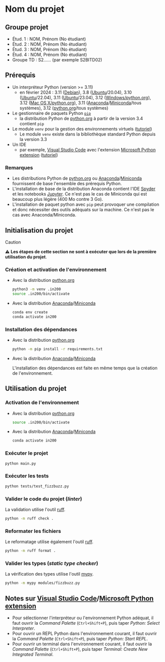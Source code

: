 
# Nom du projet

## Groupe projet
- Étud. 1 : NOM, Prénom (No étudiant)
- Étud. 2 : NOM, Prénom (No étudiant)
- Étud. 3 : NOM, Prénom (No étudiant)
- Étud. 4 : NOM, Prénom (No étudiant)
- Groupe TD : S2...... (par exemple S2BITD02)

## Prérequis
* Un interpréteur Python (version >= 3.11)
  * en février 2024 :
    3.11 ([Debian](https://packages.debian.org/search?keywords=python3&searchon=names&exact=1&suite=all&section=all)),
    3.8 ([Ubuntu](https://packages.ubuntu.com/search?keywords=python3&searchon=names&exact=1&suite=all&section=all)/20.04),
    3.10 ([Ubuntu](https://packages.ubuntu.com/search?keywords=python3&searchon=names&exact=1&suite=all&section=all)/22.04),
    3.11 ([Ubuntu](https://packages.ubuntu.com/search?keywords=python3&searchon=names&exact=1&suite=all&section=all)/23.04),
    3.12 ([Windows/python.org](https://www.python.org/downloads/windows/)), 3.12 ([Mac OS X/python.org](https://www.python.org/downloads/mac-osx/)),
    3.11 ([Anaconda](https://www.anaconda.com/products/individual)/[Miniconda](https://docs.conda.io/en/latest/miniconda.html)/tous systèmes),
    3.12 ([python.org](https://www.python.org/downloads/)/tous systèmes)
* Le gestionnaire de paquets Python [`pip`](https://pip.pypa.io/en/stable/)
  * la distribution Python de [python.org](https://www.python.org/) à partir de la version 3.4 contient `pip`
* Le module `venv` pour la gestion des environnements virtuels ([tutoriel](https://docs.python.org/3/tutorial/venv.html))
  * Le module `venv` existe dans la bibliothèque standard Python depuis la version 3.3
* Un IDE
  * par exemple, [Visual Studio Code](https://code.visualstudio.com/) avec l'extension [Microsoft Python extension](https://marketplace.visualstudio.com/items?itemName=ms-python.python) ([tutoriel](https://code.visualstudio.com/docs/python/python-tutorial))

### Remarques
* Les distributions Python de [python.org](https://www.python.org/) ou [Anaconda](https://www.anaconda.com/products/individual)/[Miniconda](https://docs.conda.io/en/latest/miniconda.html) fournissent de base l'ensemble des prérequis Python.
* L'installation de base de la distribution Anaconda contient l'IDE [Spyder](https://www.spyder-ide.org/) et les notebooks [Jupyter](https://jupyter.org/). Ce n'est pas le cas de Miniconda qui est beaucoup plus légère (400 Mo contre 3 Go).
* L'installation de paquet python avec `pip` peut provoquer une compilation et donc nécessiter des outils adéquats sur la machine. Ce n'est pas le cas avec Anaconda/Miniconda.

## Initialisation du projet
> [!CAUTION]
> :warning: **Les étapes de cette section ne sont à exécuter que lors de la première utilisation du projet**.

### Création et activation de l'environnement
* Avec la distribution [python.org](https://www.python.org/)
  ```bash
  python3 -m venv .in200
  source .in200/bin/activate
  ```
* Avec la distribution [Anaconda](https://www.anaconda.com/products/individual)/[Miniconda](https://docs.conda.io/en/latest/miniconda.html)
  ```bash
  conda env create
  conda activate in200
  ```

### Installation des dépendances
* Avec la distribution [python.org](https://www.python.org/)
  ```bash
  python -m pip install -r requirements.txt
  ```
* Avec la distribution [Anaconda](https://www.anaconda.com/products/individual)/[Miniconda](https://docs.conda.io/en/latest/miniconda.html)

  L'installation des dépendances est faite en même temps que la création de l'environnement.

## Utilisation du projet
### Activation de l'environnement
* Avec la distribution [python.org](https://www.python.org/)
  ```bash
  source .in200/bin/activate
  ```
* Avec la distribution [Anaconda](https://www.anaconda.com/products/individual)/[Miniconda](https://docs.conda.io/en/latest/miniconda.html)
  ```bash
  conda activate in200
  ```

### Exécuter le projet
```bash
python main.py
```

### Exécuter les tests
```bash
python tests/test_fizzbuzz.py
```

### Valider le code du projet (_linter_)
La validation utilise l'outil [ruff](https://docs.astral.sh/ruff/).

```bash
python -m ruff check .
```

### Reformater les fichiers
Le reformatage utilise également l'outil [ruff](https://docs.astral.sh/ruff/).

```bash
python -m ruff format .
```

### Valider les types (_static type checker_)
La vérification des types utilise l'outil [mypy](https://mypy-lang.org/index.html).
```bash
python -m mypy modules/fizzbuzz.py
```

## Notes sur [Visual Studio Code](https://code.visualstudio.com/)/[Microsoft Python extension](https://marketplace.visualstudio.com/items?itemName=ms-python.python)
* Pour sélectionner l'interpréteur ou l'environnement Python adéquat, il faut ouvrir la *Command Palette* (`Ctrl+Shift+P`), puis taper *Python: Select Interpreter*.
* Pour ouvrir un REPL Python dans l'environnement courant, il faut ouvrir la *Command Palette* (`Ctrl+Shift+P`), puis taper *Python: Start REPL*.
* Pour ouvrir un terminal dans l'environnement courant, il faut ouvrir la *Command Palette* (`Ctrl+Shift+P`), puis taper *Terminal: Create New Integrated Terminal*.
